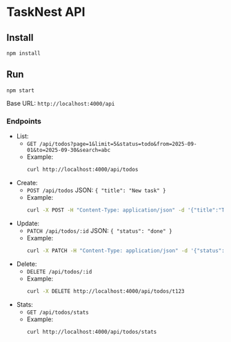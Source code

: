 # TaskNest API

## Install
```
npm install
```

## Run
```
npm start
```

Base URL: `http://localhost:4000/api`

### Endpoints

- List:
  - `GET /api/todos?page=1&limit=5&status=todo&from=2025-09-01&to=2025-09-30&search=abc`
  - Example:
    ```sh
    curl http://localhost:4000/api/todos
    ```
- Create:
  - `POST /api/todos` JSON: `{ "title": "New task" }`
  - Example:
    ```sh
    curl -X POST -H "Content-Type: application/json" -d '{"title":"Test"}' http://localhost:4000/api/todos
    ```
- Update:
  - `PATCH /api/todos/:id` JSON: `{ "status": "done" }`
  - Example:
    ```sh
    curl -X PATCH -H "Content-Type: application/json" -d '{"status":"done"}' http://localhost:4000/api/todos/t123
    ```
- Delete:
  - `DELETE /api/todos/:id`
  - Example:
    ```sh
    curl -X DELETE http://localhost:4000/api/todos/t123
    ```
- Stats:
  - `GET /api/todos/stats`
  - Example:
    ```sh
    curl http://localhost:4000/api/todos/stats
    ```
